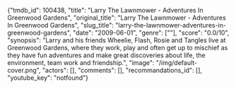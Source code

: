 {"tmdb_id": 100438, "title": "Larry The Lawnmower - Adventures In Greenwood Gardens", "original_title": "Larry The Lawnmower - Adventures In Greenwood Gardens", "slug_title": "larry-the-lawnmower-adventures-in-greenwood-gardens", "date": "2009-06-01", "genre": [""], "score": "0.0/10", "synopsis": "Larry and his friends Wheelie, Flash, Rosie and Tangles live at Greenwood Gardens, where they work, play and often get up to mischief as they have fun adventures and make great discoveries about life, the environment, team work and friendship.", "image": "/img/default-cover.png", "actors": [], "comments": [], "recommandations_id": [], "youtube_key": "notfound"}